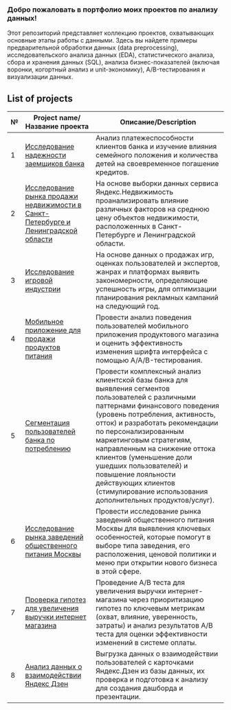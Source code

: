 ### Добро пожаловать в портфолио моих проектов по анализу данных!<a class="anchor" id="contents"></a>

Этот репозиторий представляет коллекцию проектов, охватывающих основные этапы работы с данными. Здесь вы найдете примеры предварительной обработки данных (data preprocessing), исследовательского анализа данных (EDA), статистического анализа, сбора и хранения данных (SQL), анализа бизнес-показателей (включая воронки, когортный анализ и unit-экономику), A/B-тестирования и визуализации данных.

## List of projects<a class="anchor" id="chapter4"></a>
№ | Project name/Название проекта | Описание/Description
| --- | --- | ---
1 | [Исследование надежности заемщиков банка](https://github.com/dmitr713/Projects_Python/tree/main/1_Bank_borrower_creditworthiness_analysis) | Анализ платежеспособности клиентов банка и изучение влияния семейного положения и количества детей на своевременное погашение кредитов.
2 | [Исследование рынка продажи недвижимости в Санкт-Петербурге и Ленинградской области](https://github.com/dmitr713/Projects_Python/tree/main/2_Saint_Petersburg_and_Leningrad_Oblast_real_estate_market_analysis) | На основе выборки данных сервиса Яндекс.Недвижимость проанализировать влияние различных факторов на среднюю цену объектов недвижимости, расположенных в Санкт-Петербурге и Ленинградской области.
3 | [Исследование игровой индустрии](https://github.com/dmitr713/Projects_Python/tree/main/3_Video_gaming_industry_market_research) | На основе данных о продажах игр, оценках пользователей и экспертов, жанрах и платформах выявить закономерности, определяющие успешность игры, для оптимизации планирования рекламных кампаний на следующий год.
4 | [Мобильное приложение для продажи продуктов питания](https://github.com/dmitr713/Projects_Python/tree/main/4_Mobile_food_retail_platform) | Провести анализ поведения пользователей мобильного приложения продуктового магазина и оценить эффективность изменения шрифта интерфейса с помощью A/A/B-тестирования.
5 | [Сегментация пользователей банка по потреблению ](https://github.com/dmitr713/Projects_Python/tree/main/5_Bank_customer_segmentation_based_on_spending_patterns) | Провести комплексный анализ клиентской базы банка для выявления сегментов пользователей с различными паттернами финансового поведения (уровень потребления, активность, отток) и разработать рекомендации по персонализированным маркетинговым стратегиям, направленным на снижение оттока клиентов (уменьшение доли ушедших пользователей) и повышение лояльности действующих клиентов (стимулирование использования дополнительных продуктов/услуг).
6 | [Исследование рынка заведений общественного питания Москвы](https://github.com/dmitr713/Projects_Python/tree/main/6_Moscow_food_service_market_analysis) | Провести исследование рынка заведений общественного питания Москвы для выявления ключевых особенностей, которые помогут в выборе типа заведения, его расположения, ценовой политики и меню при открытии нового бизнеса в этой сфере.
7 | [Проверка гипотез для увеличения выручки интернет магазина](https://github.com/dmitr713/Projects_Python/tree/main/7_Hypothesis_testing_for_e-commerce_revenue_growth) | Проведение A/B теста для увеличения выручки интернет-магазина через приоритизацию гипотез по ключевым метрикам (охват, влияние, уверенность, затраты) и анализ результатов A/B теста для оценки эффективности изменений в системе оплаты.
8 | [Анализ данных о взаимодействии Яндекс Дзен](https://github.com/dmitr713/Projects_Python/tree/main/8_Yandex_Dzen_data_extraction_and-validation) | Выгрузка данных о взаимодействии пользователей с карточками Яндекс.Дзен из базы данных, их проверка и подготовка к анализу для создания дашборда и презентации.